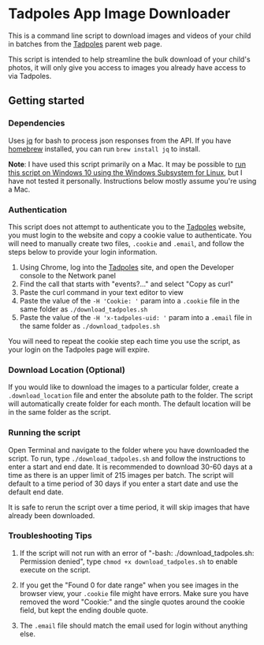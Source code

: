 # Tadpoles App Image Downloader

This is a command line script to download images and videos of your child in batches from the [Tadpoles](https://www.tadpoles.com/parents) parent web page.

This script is intended to help streamline the bulk download of your child's photos, it will only give you access to images you already have access to via Tadpoles.

## Getting started

### Dependencies

Uses [jq](https://stedolan.github.io/jq/) for bash to process json responses from the API. If you have [homebrew](https://docs.brew.sh/Installation) installed, you can run `brew install jq` to install.

**Note**: I have used this script primarily on a Mac. It may be possible to [run this script on Windows 10 using the Windows Subsystem for Linux](https://www.thewindowsclub.com/how-to-run-sh-or-shell-script-file-in-windows-10/), but I have not tested it personally. Instructions below mostly assume you're using a Mac.

### Authentication

This script does not attempt to authenticate you to the [Tadpoles](https://www.tadpoles.com/parents) website, you must login to the website and copy a cookie value to authenticate. You will need to manually create two files, `.cookie` and `.email`, and follow the steps below to provide your login information.

1. Using Chrome, log into the [Tadpoles](https://www.tadpoles.com/parents) site, and open the Developer console to the Network panel
2. Find the call that starts with "events?..." and select "Copy as curl"
3. Paste the curl command in your text editor to view
4. Paste the value of the `-H 'Cookie: '` param into a `.cookie` file in the same folder as `./download_tadpoles.sh`
5. Paste the value of the `-H 'x-tadpoles-uid: '` param into a `.email` file in the same folder as `./download_tadpoles.sh`

You will need to repeat the cookie step each time you use the script, as your login on the Tadpoles page will expire.

### Download Location (Optional)

If you would like to download the images to a particular folder, create a `.download_location` file and enter the absolute path to the folder. The script will automatically create folder for each month. The default location will be in the same folder as the script.

### Running the script

Open Terminal and navigate to the folder where you have downloaded the script.  To run, type `./download_tadpoles.sh` and follow the instructions to enter a start and end date.  It is recommended to download 30-60 days at a time as there is an upper limit of 215 images per batch.  The script will default to a time period of 30 days if you enter a start date and use the default end date.

It is safe to rerun the script over a time period, it will skip images that have already been downloaded.

### Troubleshooting Tips

1) If the script will not run with an error of "-bash: ./download_tadpoles.sh: Permission denied", type `chmod +x download_tadpoles.sh` to enable execute on the script.

2) If you get the "Found 0 for date range" when you see images in the browser view, your `.cookie` file might have errors.  Make sure you have removed the word "Cookie:" and the single quotes around the cookie field, but kept the ending double quote.

3) The `.email` file should match the email used for login without anything else.
